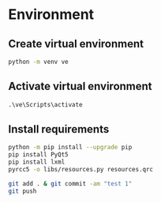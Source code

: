 # Environment

## Create virtual environment

```cmd
python -m venv ve
```

## Activate virtual environment

```cmd
.\ve\Scripts\activate
```

## Install requirements

```bash
python -m pip install --upgrade pip
pip install PyQt5
pip install lxml
pyrcc5 -o libs/resources.py resources.qrc
```

```bash
git add . & git commit -am "test 1"
git push
```